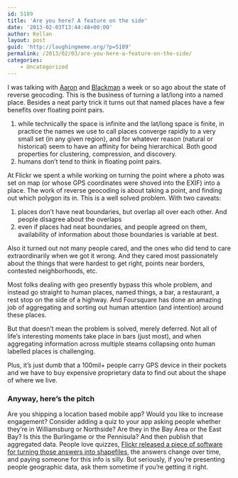 ```yaml
---
id: 5189
title: 'Are you here? A feature on the side'
date: '2013-02-03T13:44:48+00:00'
author: Kellan
layout: post
guid: 'http://laughingmeme.org/?p=5189'
permalink: /2013/02/03/are-you-here-a-feature-on-the-side/
categories:
    - Uncategorized
---
```


I was talking with [Aaron](http://www.aaronland.info/weblog/) and [Blackman](https://github.com/blackmad) a week or so ago about the state of reverse geocoding. This is the business of turning a lat/long into a named place. Besides a neat party trick it turns out that named places have a few benefits over floating point pairs.

1. while technically the space is infinite and the lat/long space is finite, in practice the names we use to call places converge rapidly to a very small set (in any given region), and for whatever reason (natural or historical) seem to have an affinity for being hierarchical. Both good properties for clustering, compression, and discovery.
2. humans don’t tend to think in floating point pairs.

At Flickr we spent a while working on turning the point where a photo was set on map (or whose GPS coordinates were shoved into the EXIF) into a place. The work of reverse geocoding is about taking a point, and finding out which polygon its in. This is a well solved problem. With two caveats:

1. places don’t have neat boundaries, but overlap all over each other. And people disagree about the overlaps
2. even if places had neat boundaries, and people agreed on them, availability of information about those boundaries is variable at best.

Also it turned out not many people cared, and the ones who did tend to care extraordinarily when we got it wrong. And they cared most passionately about the things that were hardest to get right, points near borders, contested neighborhoods, etc.

Most folks dealing with geo presently bypass this whole problem, and instead go straight to human places, named things, a bar, a restaurant, a rest stop on the side of a highway. And Foursquare has done an amazing job of aggregating and sorting out human attention (and intention) around these places.

But that doesn’t mean the problem is solved, merely deferred. Not all of life’s interesting moments take place in bars (just most), and when aggregating information across multiple steams collapsing onto human labelled places is challenging.

Plus, it’s just dumb that a 100mil+ people carry GPS device in their pockets and we have to buy expensive proprietary data to find out about the shape of where we live.

### Anyway, here’s the pitch

Are you shipping a location based mobile app? Would you like to increase engagement? Consider adding a quiz to your app asking people whether they’re in Williamsburg or Northside? Are they in the Bay Area or the East Bay? Is this the Burlingame or the Pennisula? And then publish that aggregated data. People love quizzes, [Flickr released a piece of software for turning those answers into shapefiles](https://github.com/straup/Clustr), the answers change over time, and paying someone for this info is silly. But seriously, if you’re presenting people geographic data, ask them sometime if you’re getting it right.